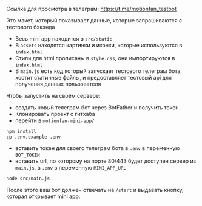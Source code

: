 Ссылка для просмотра в телеграм: https://t.me/motionfan_testbot

Это макет, который показывает данные, которые запрашиваются с тестового бэкэнда

- Весь mini app находится в `src/static`
- В `assets` находятся картинки и иконки, которые используются в `index.html`
- Стили для html прописаны в `style.css`, они импортируются в `index.html`
- В `main.js` есть код который запускает тестового телеграм бота, хостит статичные файлы, и предоставляет тестовый api для получения данных пользователя

Чтобы запустить на своём сервере:
- создать новый телеграм бот через BotFather и получить токен
- Клонировать проект с гитхаба
- перейти в `motionfan-mini-app/`
```
npm install
cp .env.example .env
```
- вставить токен для своего телеграм бота в `.env` в переменную `BOT_TOKEN`
- вставить url, по которому на порте 80/443 будет доступен сервер из `main.js`, в `.env` в переменную `MINI_APP_URL`
```
node src/main.js
```
После этого ваш бот должен отвечать на `/start` и выдавать кнопку, которая открывает mini app. 